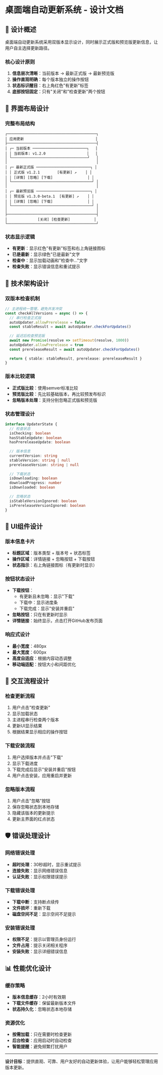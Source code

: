 # 桌面端自动更新系统 - 设计文档

## 🎯 设计概述

桌面端自动更新系统采用双版本显示设计，同时展示正式版和预览版更新信息，让用户自主选择更新路径。

### 核心设计原则
1. **信息层次清晰**：当前版本 → 最新正式版 → 最新预览版
2. **操作直观明确**：每个版本独立的操作按钮
3. **状态标识醒目**：右上角红色"有更新"标签
4. **底部按钮固定**：只有"关闭"和"检查更新"两个按钮

## 📱 界面布局设计

### 完整布局结构
```
┌─────────────────────────────────────────┐
│ 应用更新                                 │
├─────────────────────────────────────────┤
│ ┌─ 当前版本 ─────────────────────────┐   │
│ │ 当前版本: v1.2.0                   │   │
│ └───────────────────────────────────┘   │
│                                         │
│ ┌─ 最新正式版 ─────────────────────────┐ │
│ │ 正式版 v1.2.1        [有更新] ↗    │ │
│ │ [详情] [忽略] [下载]                │ │
│ └─────────────────────────────────────┘ │
│                                         │
│ ┌─ 最新预览版 ─────────────────────────┐ │
│ │ 预览版 v1.3.0-beta.1  [有更新] ↗    │ │
│ │ [详情] [忽略] [下载]                │ │
│ └─────────────────────────────────────┘ │
│                                         │
├─────────────────────────────────────────┤
│              [关闭] [检查更新]           │
└─────────────────────────────────────────┘
```

### 状态显示逻辑
- **有更新**：显示红色"有更新"标签和右上角链接图标
- **已是最新**：显示绿色"已是最新"文字
- **检查中**：显示加载动画和"检查中..."文字
- **检查失败**：显示错误信息和重试提示

## 🔧 技术架构设计

### 双版本检查机制
```typescript
// 主进程统一管理，避免并发冲突
const checkAllVersions = async () => {
  // 串行检查正式版
  autoUpdater.allowPrerelease = false
  const stableResult = await autoUpdater.checkForUpdates()
  
  // 延迟后检查预览版
  await new Promise(resolve => setTimeout(resolve, 1000))
  autoUpdater.allowPrerelease = true
  const prereleaseResult = await autoUpdater.checkForUpdates()
  
  return { stable: stableResult, prerelease: prereleaseResult }
}
```

### 版本比较逻辑
- **正式版比较**：使用semver标准比较
- **预览版比较**：先比较基础版本，再比较预发布标识
- **忽略版本处理**：支持分别忽略正式版和预览版

### 状态管理设计
```typescript
interface UpdaterState {
  // 检查状态
  isChecking: boolean
  hasStableUpdate: boolean
  hasPrereleaseUpdate: boolean
  
  // 版本信息
  currentVersion: string
  stableVersion: string | null
  prereleaseVersion: string | null
  
  // 下载状态
  isDownloading: boolean
  downloadProgress: number
  isDownloaded: boolean
  
  // 忽略状态
  isStableVersionIgnored: boolean
  isPrereleaseVersionIgnored: boolean
}
```

## 🎨 UI组件设计

### 版本信息卡片
- **标题区域**：版本类型 + 版本号 + 状态标签
- **操作区域**：详情链接 + 忽略按钮 + 下载按钮
- **状态指示**：右上角链接图标（有更新时显示）

### 按钮状态设计
- **下载按钮**：
  - 有更新且未忽略：显示"下载"
  - 下载中：显示进度条
  - 下载完成：显示"安装并重启"
- **忽略按钮**：只在有更新时显示
- **详情链接**：始终显示，点击打开GitHub发布页面

### 响应式设计
- **最小宽度**：480px
- **最大宽度**：600px
- **高度自适应**：根据内容动态调整
- **移动端适配**：按钮大小和间距优化

## 🔄 交互流程设计

### 检查更新流程
1. 用户点击"检查更新"
2. 显示加载状态
3. 主进程串行检查两个版本
4. 更新UI显示结果
5. 根据结果显示相应的操作按钮

### 下载安装流程
1. 用户选择版本并点击"下载"
2. 显示下载进度
3. 下载完成后显示"安装并重启"按钮
4. 用户点击安装，应用重启并更新

### 忽略版本流程
1. 用户点击"忽略"按钮
2. 保存忽略状态到本地存储
3. 隐藏该版本的更新提示
4. 更新主界面的红点状态

## 🛡️ 错误处理设计

### 网络错误处理
- **超时处理**：30秒超时，显示重试提示
- **连接失败**：显示网络错误信息
- **认证失败**：显示权限错误提示

### 下载错误处理
- **下载中断**：支持断点续传
- **文件损坏**：重新下载
- **磁盘空间不足**：显示空间不足提示

### 安装错误处理
- **权限不足**：提示以管理员身份运行
- **文件占用**：提示关闭相关程序
- **安装失败**：显示详细错误信息

## 📊 性能优化设计

### 缓存策略
- **版本信息缓存**：2小时有效期
- **下载文件缓存**：保留最新版本文件
- **状态持久化**：忽略状态本地存储

### 资源优化
- **按需加载**：只在需要时检查更新
- **后台检查**：应用启动时自动检查
- **智能提醒**：避免频繁打扰用户

---

**设计目标**：提供直观、可靠、用户友好的自动更新体验，让用户能够轻松管理应用版本更新。
